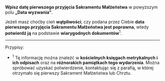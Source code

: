**Wpisz datę pierwszego przyjęcia Sakramentu Małżeństwa** w powyższym polu **„Data wyzwania”**.

Jeżeli masz choćby cień **wątpliwości**, czy podana przez Ciebie **data pierwszego przyjęcia Sakramentu Małżeństwa jest poprawna**, wtedy **potwierdź ją** na podstawie **wiarygodnych dokumentów**<sup>1</sup>.

---
Przypisy:

- <sup>1</sup> Tę informację można znaleźć w **kościelnych księgach metrykalnych i ich odpisach** oraz na **różnorakich pamiątkach tego wydarzenia**. Można spróbować uzyskać potwierdzenie, kontaktując się z parafią, w której otrzymało się pierwszy Sakrament Małżeństwa lub Chrztu.
